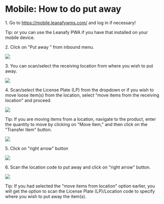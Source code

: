 # Mobile: How to do put away



1\. Go to <https://mobile.leanafywms.com/> and log in if necessary!


Tip: or you can use the Leanafy PWA if you have that installed on your mobile device.


2\. Click on "Put away " from inbound menu.

![](https://ajeuwbhvhr.cloudimg.io/colony-recorder.s3.amazonaws.com/files/2023-08-29/a8a94407-f3e0-4c66-b243-1e96f7bd5776/user_cropped_screenshot.jpeg?tl_px=0,134&br_px=654,1416&force_format=png&width=518&wat_scale=46&wat=1&wat_opacity=0.7&wat_gravity=northwest&wat_url=https://colony-recorder.s3.us-west-1.amazonaws.com/images/watermarks/FB923C_standard.png&wat_pad=399,527)


3\. You can scan/select the receiving location from where you wish to put away.

![](https://ajeuwbhvhr.cloudimg.io/colony-recorder.s3.amazonaws.com/files/2023-08-29/0a993efd-3460-40a5-bb95-02e8d2a0041f/user_cropped_screenshot.jpeg?tl_px=0,454&br_px=654,1416&force_format=png&width=518&wat_scale=46&wat=1&wat_opacity=0.7&wat_gravity=northwest&wat_url=https://colony-recorder.s3.us-west-1.amazonaws.com/images/watermarks/FB923C_standard.png&wat_pad=445,694)


4\. Scan/select the License Plate (LP) from the dropdown or if you wish to move loose item(s) from the location, select "move items from the receiving location" and proceed.

![](https://ajeuwbhvhr.cloudimg.io/colony-recorder.s3.amazonaws.com/files/2023-08-29/4a046654-c60b-40ae-9ba7-65e55f7d4baf/user_cropped_screenshot.jpeg?tl_px=0,133&br_px=654,1415&force_format=png&width=518&wat_scale=46&wat=1&wat_opacity=0.7&wat_gravity=northwest&wat_url=https://colony-recorder.s3.us-west-1.amazonaws.com/images/watermarks/FB923C_standard.png&wat_pad=190,999)


Tip: If you are moving items from a location, navigate to the product, enter the quantity to move by clicking on "Move Item," and then click on the "Transfer Item" button.

![](https://ajeuwbhvhr.cloudimg.io/colony-recorder.s3.amazonaws.com/files/2023-09-25/678a1b13-5795-4e5a-8043-7d7587575618/user_cropped_screenshot.jpeg?tl_px=462,286&br_px=2755,1568&force_format=png&width=1120.0&wat=1&wat_opacity=0.7&wat_gravity=northwest&wat_url=https://colony-recorder.s3.us-west-1.amazonaws.com/images/watermarks/FB923C_standard.png&wat_pad=524,385)


5\. Click on "right arrow" button

![](https://ajeuwbhvhr.cloudimg.io/colony-recorder.s3.amazonaws.com/files/2023-08-29/3466ec55-022a-4785-a513-a01c555271b7/user_cropped_screenshot.jpeg?tl_px=0,454&br_px=654,1416&force_format=png&width=518&wat_scale=46&wat=1&wat_opacity=0.7&wat_gravity=northwest&wat_url=https://colony-recorder.s3.us-west-1.amazonaws.com/images/watermarks/FB923C_standard.png&wat_pad=437,694)


6\. Scan the location code to put away and click on "right arrow" button.

![](https://ajeuwbhvhr.cloudimg.io/colony-recorder.s3.amazonaws.com/files/2023-08-30/dd73ddfa-3c28-4055-adad-f7776a273eea/user_cropped_screenshot.jpeg?tl_px=0,454&br_px=654,1416&force_format=png&width=518&wat_scale=46&wat=1&wat_opacity=0.7&wat_gravity=northwest&wat_url=https://colony-recorder.s3.us-west-1.amazonaws.com/images/watermarks/FB923C_standard.png&wat_pad=429,698)


Tip: If you had selected the "move items from location" option earlier, you will get the option to scan the License Plate (LP)/Location code to specify where you wish to put away the item(s).